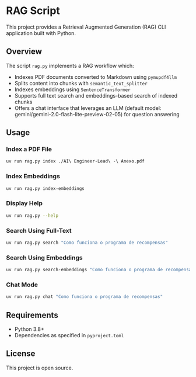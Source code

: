 # RAG Script

This project provides a Retrieval Augmented Generation (RAG) CLI application built with Python.

## Overview

The script `rag.py` implements a RAG workflow which:
- Indexes PDF documents converted to Markdown using `pymupdf4llm`
- Splits content into chunks with `semantic_text_splitter`
- Indexes embeddings using `SentenceTransformer`
- Supports full text search and embeddings-based search of indexed chunks
- Offers a chat interface that leverages an LLM (default model: gemini/gemini-2.0-flash-lite-preview-02-05) for question answering

## Usage

### Index a PDF File
```bash
uv run rag.py index ./AI\ Engineer-Lead\ -\ Anexo.pdf
```

### Index Embeddings
```bash
uv run rag.py index-embeddings
```

### Display Help
```bash
uv run rag.py --help
```

### Search Using Full-Text
```bash
uv run rag.py search "Como funciona o programa de recompensas"
```

### Search Using Embeddings
```bash
uv run rag.py search-embeddings "Como funciona o programa de recompensas"
```

### Chat Mode
```bash
uv run rag.py chat "Como funciona o programa de recompensas"
```

## Requirements

- Python 3.8+
- Dependencies as specified in `pyproject.toml`

## License

This project is open source.
